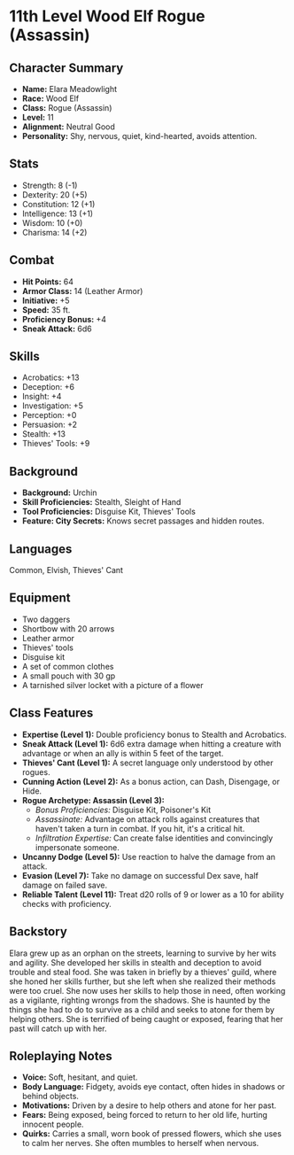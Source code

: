 # 11th Level Wood Elf Rogue (Assassin)

## Character Summary

*   **Name:** Elara Meadowlight
*   **Race:** Wood Elf
*   **Class:** Rogue (Assassin)
*   **Level:** 11
*   **Alignment:** Neutral Good
*   **Personality:** Shy, nervous, quiet, kind-hearted, avoids attention.

## Stats

*   Strength: 8 (-1)
*   Dexterity: 20 (+5)
*   Constitution: 12 (+1)
*   Intelligence: 13 (+1)
*   Wisdom: 10 (+0)
*   Charisma: 14 (+2)

## Combat

*   **Hit Points:** 64
*   **Armor Class:** 14 (Leather Armor)
*   **Initiative:** +5
*   **Speed:** 35 ft.
*   **Proficiency Bonus:** +4
*   **Sneak Attack:** 6d6

## Skills

*   Acrobatics: +13
*   Deception: +6
*   Insight: +4
*   Investigation: +5
*   Perception: +0
*   Persuasion: +2
*   Stealth: +13
*   Thieves' Tools: +9

## Background

*   **Background:** Urchin
*   **Skill Proficiencies:** Stealth, Sleight of Hand
*   **Tool Proficiencies:** Disguise Kit, Thieves' Tools
*   **Feature: City Secrets:** Knows secret passages and hidden routes.

## Languages

Common, Elvish, Thieves' Cant

## Equipment

*   Two daggers
*   Shortbow with 20 arrows
*   Leather armor
*   Thieves' tools
*   Disguise kit
*   A set of common clothes
*   A small pouch with 30 gp
*   A tarnished silver locket with a picture of a flower

## Class Features

*   **Expertise (Level 1):** Double proficiency bonus to Stealth and Acrobatics.
*   **Sneak Attack (Level 1):** 6d6 extra damage when hitting a creature with advantage or when an ally is within 5 feet of the target.
*   **Thieves' Cant (Level 1):** A secret language only understood by other rogues.
*   **Cunning Action (Level 2):** As a bonus action, can Dash, Disengage, or Hide.
*   **Rogue Archetype: Assassin (Level 3):**
    *   *Bonus Proficiencies:* Disguise Kit, Poisoner's Kit
    *   *Assassinate:* Advantage on attack rolls against creatures that haven't taken a turn in combat. If you hit, it's a critical hit.
    *   *Infiltration Expertise:* Can create false identities and convincingly impersonate someone.
*   **Uncanny Dodge (Level 5):** Use reaction to halve the damage from an attack.
*   **Evasion (Level 7):** Take no damage on successful Dex save, half damage on failed save.
*   **Reliable Talent (Level 11):** Treat d20 rolls of 9 or lower as a 10 for ability checks with proficiency.

## Backstory

Elara grew up as an orphan on the streets, learning to survive by her wits and agility. She developed her skills in stealth and deception to avoid trouble and steal food. She was taken in briefly by a thieves' guild, where she honed her skills further, but she left when she realized their methods were too cruel. She now uses her skills to help those in need, often working as a vigilante, righting wrongs from the shadows. She is haunted by the things she had to do to survive as a child and seeks to atone for them by helping others. She is terrified of being caught or exposed, fearing that her past will catch up with her.

## Roleplaying Notes

*   **Voice:** Soft, hesitant, and quiet.
*   **Body Language:** Fidgety, avoids eye contact, often hides in shadows or behind objects.
*   **Motivations:** Driven by a desire to help others and atone for her past.
*   **Fears:** Being exposed, being forced to return to her old life, hurting innocent people.
*   **Quirks:** Carries a small, worn book of pressed flowers, which she uses to calm her nerves. She often mumbles to herself when nervous.
